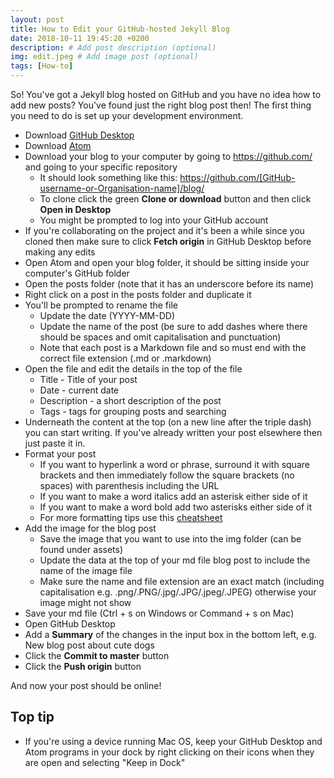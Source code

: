 ```yaml
---
layout: post
title: How to Edit your GitHub-hosted Jekyll Blog
date: 2018-10-11 19:45:20 +0200
description: # Add post description (optional)
img: edit.jpeg # Add image post (optional)
tags: [How-to]
---
```


So! You've got a Jekyll blog hosted on GitHub and you have no idea how to add new posts? You've found just the right blog post then! The first thing you need to do is set up your development environment.
* Download [GitHub Desktop](https://desktop.github.com/)
* Download [Atom](https://atom.io/)
* Download your blog to your computer by going to https://github.com/ and going to your specific repository
  * It should look something like this: https://github.com/[GitHub-username-or-Organisation-name]/blog/
  * To clone click the green **Clone or download** button and then click **Open in Desktop**
  * You might be prompted to log into your GitHub account
* If you're collaborating on the project and it's been a while since you cloned then make sure to click **Fetch origin** in GitHub Desktop before making any edits
* Open Atom and open your blog folder, it should be sitting inside your computer's GitHub folder
* Open the posts folder (note that it has an underscore before its name)
* Right click on a post in the posts folder and duplicate it
* You'll be prompted to rename the file
  * Update the date (YYYY-MM-DD)
  * Update the name of the post (be sure to add dashes where there should be spaces and omit capitalisation and punctuation)
  * Note that each post is a Markdown file and so must end with the correct file extension (.md or .markdown)
* Open the file and edit the details in the top of the file
  * Title - Title of your post
  * Date - current date
  * Description - a short description of the post
  * Tags - tags for grouping posts and searching
* Underneath the content at the top (on a new line after the triple dash) you can start writing. If you've already written your post elsewhere then just paste it in.
* Format your post
  * If you want to hyperlink a word or phrase, surround it with square brackets and then immediately follow the square brackets (no spaces) with parenthesis including the URL
  * If you want to make a word italics add an asterisk either side of it
  * If you want to make a word bold add two asterisks either side of it
  * For more formatting tips use this [cheatsheet](https://github.com/adam-p/markdown-here/wiki/Markdown-Cheatsheet)
* Add the image for the blog post
  * Save the image that you want to use into the img folder (can be found under assets)
  * Update the data at the top of your md file blog post to include the name of the image file
  * Make sure the name and file extension are an exact match (including capitalisation e.g. .png/.PNG/.jpg/.JPG/.jpeg/.JPEG) otherwise your image might not show
* Save your md file (Ctrl + s on Windows or Command + s on Mac)
* Open GitHub Desktop
* Add a **Summary** of the changes in the input box in the bottom left, e.g. New blog post about cute dogs
* Click the **Commit to master** button
* Click the **Push origin** button

And now your post should be online!

## Top tip
* If you're using a device running Mac OS, keep your GitHub Desktop and Atom programs in your dock by right clicking on their icons when they are open and selecting "Keep in Dock"
